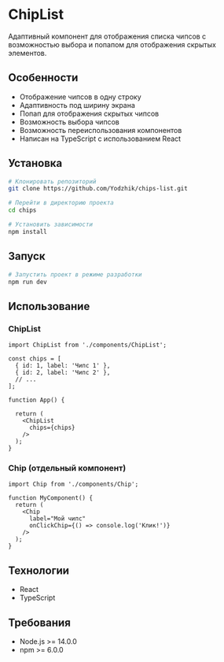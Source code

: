 # ChipList

Адаптивный компонент для отображения списка чипсов с возможностью выбора и попапом для отображения скрытых элементов.

## Особенности

- Отображение чипсов в одну строку
- Адаптивность под ширину экрана
- Попап для отображения скрытых чипсов
- Возможность выбора чипсов
- Возможность переиспользования компонентов
- Написан на TypeScript с использованием React

## Установка

```bash
# Клонировать репозиторий
git clone https://github.com/Yodzhik/chips-list.git

# Перейти в директорию проекта
cd chips

# Установить зависимости
npm install
```

## Запуск

```bash
# Запустить проект в режиме разработки
npm run dev
```

## Использование

### ChipList

```tsx
import ChipList from './components/ChipList';

const chips = [
  { id: 1, label: 'Чипс 1' },
  { id: 2, label: 'Чипс 2' },
  // ...
];

function App() {

  return (
    <ChipList
      chips={chips}
    />
  );
}
```

### Chip (отдельный компонент)

```tsx
import Chip from './components/Chip';

function MyComponent() {
  return (
    <Chip
      label="Мой чипс"
      onClickChip={() => console.log('Клик!')}
    />
  );
}
```

## Технологии

- React
- TypeScript

## Требования

- Node.js >= 14.0.0
- npm >= 6.0.0
